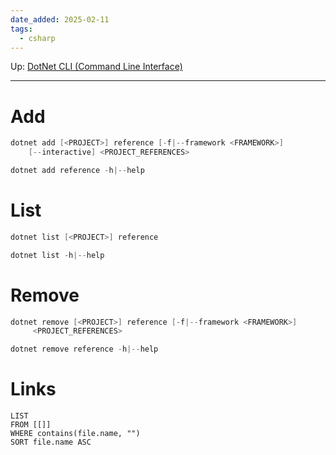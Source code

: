 ```yaml
---
date_added: 2025-02-11
tags:
  - csharp
---
```

Up: [DotNet CLI (Command Line Interface)](DotNet%20CLI%20(Command%20Line%20Interface).md)
___
 # Add

 ```cs
dotnet add [<PROJECT>] reference [-f|--framework <FRAMEWORK>]
     [--interactive] <PROJECT_REFERENCES>

dotnet add reference -h|--help
```

# List

```cs
dotnet list [<PROJECT>] reference

dotnet list -h|--help
```

# Remove

```cs
dotnet remove [<PROJECT>] reference [-f|--framework <FRAMEWORK>]
     <PROJECT_REFERENCES>

dotnet remove reference -h|--help
```

# Links
```dataview
LIST
FROM [[]]
WHERE contains(file.name, "")
SORT file.name ASC
```
